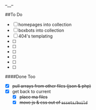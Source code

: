 –__–

##To Do
- [ ] homepages into collection
- [ ] boxbots into collection 
- [ ] 404's templating
- [ ] 
- [ ] 
- [ ] 
- [ ] 
- [ ] 
- [ ] 

####Done Too
- [x] ~~pull arrays from other files (json & php)~~
- [x] get back to current
	- [x] ~~place ma files~~
	- [x] ~~move js & css out of `assets/build`~~
